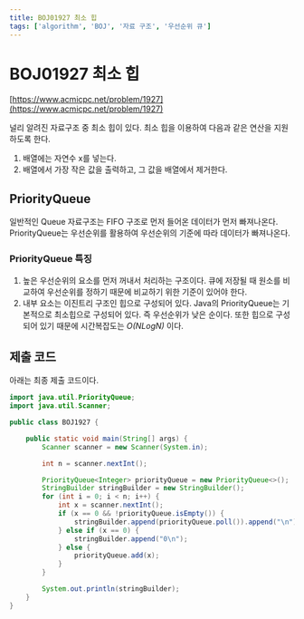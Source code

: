 ```yaml
---
title: BOJ01927 최소 힙
tags: ['algorithm', 'BOJ', '자료 구조', '우선순위 큐']
---
```


# BOJ01927 최소 힙

[https://www.acmicpc.net/problem/1927](https://www.acmicpc.net/problem/1927)

널리 알려진 자료구조 중 최소 힙이 있다. 최소 힙을 이용하여 다음과 같은 연산을 지원하도록 한다.

1. 배열에는 자연수 x를 넣는다.
2. 배열에서 가장 작은 값을 출력하고, 그 값을 배열에서 제거한다.

## PriorityQueue

일반적인 Queue 자료구조는 FIFO 구조로 먼저 들어온 데이터가 먼저 빠져나온다.
PriorityQueue는 우선순위를 활용하여 우선순위의 기준에 따라 데이터가 빠져나온다.

### PriorityQueue 특징
1. 높은 우선순위의 요소를 먼저 꺼내서 처리하는 구조이다. 큐에 저장될 때 원소를 비교하여 우선순위를 정하기 때문에 비교하기 위한 기준이 있어야 한다. 
2. 내부 요소는 이진트리 구조인 힙으로 구성되어 있다. Java의 PriorityQueue는 기본적으로 최소힙으로 구성되어 있다. 즉 우선순위가 낮은 순이다. 또한 힙으로 구성되어 있기 때문에 시간복잡도는 *O(NLogN)* 이다.

## 제출 코드

아래는 최종 제출 코드이다.

```java
import java.util.PriorityQueue;
import java.util.Scanner;

public class BOJ1927 {

    public static void main(String[] args) {
        Scanner scanner = new Scanner(System.in);

        int n = scanner.nextInt();

        PriorityQueue<Integer> priorityQueue = new PriorityQueue<>();
        StringBuilder stringBuilder = new StringBuilder();
        for (int i = 0; i < n; i++) {
            int x = scanner.nextInt();
            if (x == 0 && !priorityQueue.isEmpty()) {
                stringBuilder.append(priorityQueue.poll()).append("\n");
            } else if (x == 0) {
                stringBuilder.append("0\n");
            } else {
                priorityQueue.add(x);
            }
        }

        System.out.println(stringBuilder);
    }
}
```

<TagLinks />